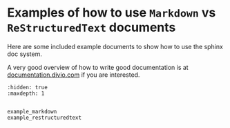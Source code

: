 # Examples of how to use `Markdown` vs `ReStructuredText` documents

Here are some included example documents to show how to use the sphinx doc
system.

A very good overview of how to write good documentation is at
[documentation.divio.com](https://documentation.divio.com/introduction/) if you
are interested.

```{toctree}
:hidden: true
:maxdepth: 1


example_markdown
example_restructuredtext
```
